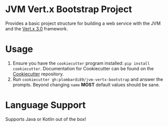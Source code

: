 # JVM Vert.x Bootstrap Project

Provides a basic project structure for building a web service with the JVM and the [Vert.x 3.0](http://vertx.io) framework.

# Usage

1. Ensure you have the `cookiecutter` program installed: `pip install cookiecutter`. Documentation for Cookiecutter can be found on the [Cookiecutter](https://pages.github.com/) repository.
2. Run `cookiecutter gh:plombardi89/jvm-vertx-bootstrap` and answer the prompts. Beyond changing `name` **MOST** default values should be sane.

# Language Support

Supports Java or Kotlin out of the box!
